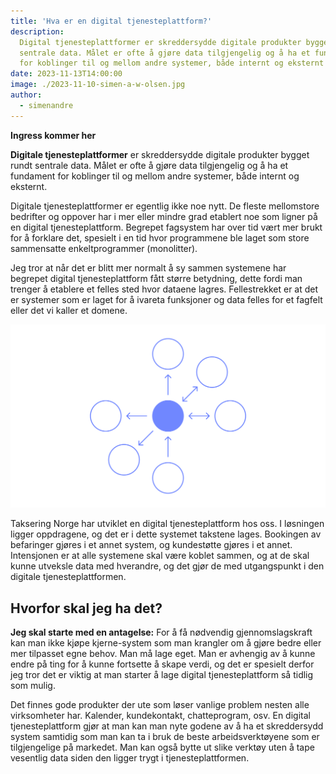 ```yaml
---
title: 'Hva er en digital tjenesteplattform?'
description:
  Digital tjenesteplattformer er skreddersydde digitale produkter bygget rundt
  sentrale data. Målet er ofte å gjøre data tilgjengelig og å ha et fundament
  for koblinger til og mellom andre systemer, både internt og eksternt
date: 2023-11-13T14:00:00
image: ./2023-11-10-simen-a-w-olsen.jpg
author:
  - simenandre
---
```


**Ingress kommer her**

**Digitale tjenesteplattformer** er skreddersydde digitale produkter bygget
rundt sentrale data. Målet er ofte å gjøre data tilgjengelig og å ha et
fundament for koblinger til og mellom andre systemer, både internt og eksternt.

Digitale tjenesteplattformer er egentlig ikke noe nytt. De fleste mellomstore
bedrifter og oppover har i mer eller mindre grad etablert noe som ligner på en
digital tjenesteplattform. Begrepet fagsystem har over tid vært mer brukt for å
forklare det, spesielt i en tid hvor programmene ble laget som store sammensatte
enkeltprogrammer (monolitter).

Jeg tror at når det er blitt mer normalt å sy sammen systemene har begrepet
digital tjenesteplattform fått større betydning, dette fordi man trenger å
etablere et felles sted hvor dataene lagres. Fellestrekket er at det er systemer
som er laget for å ivareta funksjoner og data felles for et fagfelt eller det vi
kaller et domene.

![Figur som viser prikker som peker mot en sentral prikk](./service-figure.svg 'Figuren illustrerer en sentral plattform som andre produkter er koblet med')

Taksering Norge har utviklet en digital tjenesteplattform hos oss. I løsningen
ligger oppdragene, og det er i dette systemet takstene lages. Bookingen av
befaringer gjøres i et annet system, og kundestøtte gjøres i et annet.
Intensjonen er at alle systemene skal være koblet sammen, og at de skal kunne
utveksle data med hverandre, og det gjør de med utgangspunkt i den digitale
tjenesteplattformen.

## Hvorfor skal jeg ha det?

**Jeg skal starte med en antagelse:** For å få nødvendig gjennomslagskraft kan
man ikke kjøpe kjerne-system som man krangler om å gjøre bedre eller mer
tilpasset egne behov. Man må lage eget. Man er avhengig av å kunne endre på ting
for å kunne fortsette å skape verdi, og det er spesielt derfor jeg tror det er
viktig at man starter å lage digital tjenesteplattform så tidlig som mulig.

Det finnes gode produkter der ute som løser vanlige problem nesten alle
virksomheter har. Kalender, kundekontakt, chatteprogram, osv. En digital
tjenesteplattform gjør at man kan man nyte godene av å ha et skreddersydd system
samtidig som man kan ta i bruk de beste arbeidsverktøyene som er tilgjengelige
på markedet. Man kan også bytte ut slike verktøy uten å tape vesentlig data
siden den ligger trygt i tjenesteplattformen.
